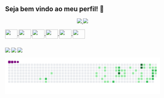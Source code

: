 ## Seja bem vindo ao meu perfil! 🤗


<div align="center">
  <a href="https://github.com/JonathanJPereira">
  <img height="180em" src="https://github-readme-stats.vercel.app/api?username=JonathanJPereira&show_icons=true&theme=radical&include_all_commits=true&count_private=true&border_color=D5358F"/>
  <img height="180em" src="https://github-readme-stats.vercel.app/api/top-langs/?username=JonathanJPereira&layout=compact&langs_count=7&theme=radical&border_color=D5358F"/>
</div>
  
  <div style="display: inline_block"><br>
    <img align="center" height="30" width="40" src="https://cdn.jsdelivr.net/gh/devicons/devicon/icons/nodejs/nodejs-plain.svg" />
    <img align="center" height="30" width="40" src="https://cdn.jsdelivr.net/gh/devicons/devicon/icons/javascript/javascript-plain.svg" />
    <img align="center" height="30" width="40" src="https://cdn.jsdelivr.net/gh/devicons/devicon/icons/typescript/typescript-plain.svg" />
    <img align="center" height="30" width="40" src="https://cdn.jsdelivr.net/gh/devicons/devicon/icons/php/php-plain.svg" />
    <img align="center" height="30" width="40" src="https://cdn.jsdelivr.net/gh/devicons/devicon/icons/html5/html5-original.svg" />
    <img align="center" height="30" width="40" src="https://cdn.jsdelivr.net/gh/devicons/devicon/icons/css3/css3-original.svg" />
  </div>
  
  ##
  
  <div>
    <a href="https://www.linkedin.com/in/jonathanjpereira" target="_blank"><img src="https://img.shields.io/badge/-LinkedIn-%230077B5?style=for-the-badge&logo=linkedin&logoColor=white" target="_blank"></a>
  <a href = "mailto:jonathan.jpere@gmail.com"><img src="https://img.shields.io/badge/Gmail-D14836?style=for-the-badge&logo=gmail&logoColor=white" target="_blank"></a>
  <a href = "https://www.reddit.com/user/monstrinhodopantano"><img src="https://img.shields.io/badge/Reddit-FF4500?style=for-the-badge&logo=reddit&logoColor=white"></a>
    
    
  </div>
  
  ![snake gif](https://github.com/JonathanJPereira/JonathanJPereira/blob/output/github-contribution-grid-snake.gif)

  

